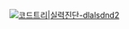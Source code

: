 [![코드트리|실력진단-dlalsdnd2](https://banner.codetree.ai/v1/banner/dlalsdnd2)](https://www.codetree.ai/profiles/dlalsdnd2)
